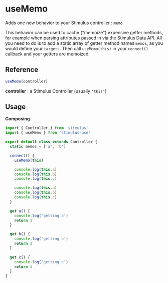 # useMemo

Adds one new behavior to your Stimulus controller : `memo`

This behavior can be used to cache ("memoize") expensive getter methods, for example when parsing attributes passed in via the Stimulus Data API. All you need to do is to add a static array of getter method names `memos`, as you would define your `targets`. Then call `useMemo(this)` in your `connect()` callback and your getters are memoized.

## Reference

```javascript
useMemo(controller)
```

**controller** : a Stimulus Controller (usually `'this'`)

## Usage

**Composing**

```js
import { Controller } from 'stimulus'
import { useMemo } from 'stimulus-use'

export default class extends Controller {
  static memos = ['a', 'b']

  connect() {
    useMemo(this)

    console.log(this.a)
    console.log(this.b)
    console.log(this.c)

    console.log(this.a)
    console.log(this.b)
    console.log(this.c)
  }

  get a() {
    console.log('getting a')
    return 1
  }

  get b() {
    console.log('getting b')
    return 2
  }

  get c() {
    console.log('getting c')
    return 3
  }
}
```
